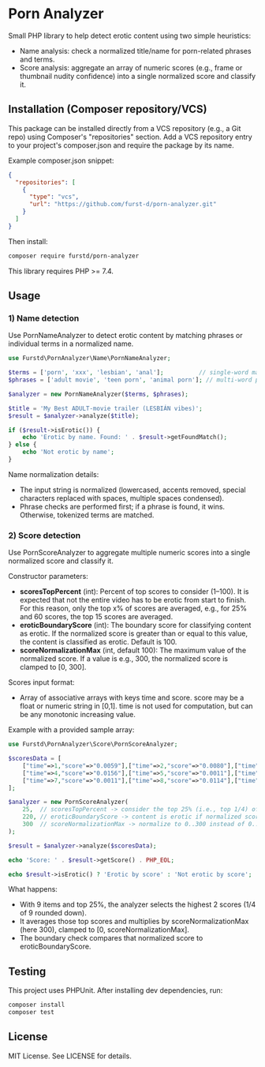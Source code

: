 # Porn Analyzer

Small PHP library to help detect erotic content using two simple heuristics:
- Name analysis: check a normalized title/name for porn-related phrases and terms.
- Score analysis: aggregate an array of numeric scores (e.g., frame or thumbnail nudity confidence) into a single normalized score and classify it.

## Installation (Composer repository/VCS)
This package can be installed directly from a VCS repository (e.g., a Git repo) using Composer's "repositories" section. Add a VCS repository entry to your project's composer.json and require the package by its name.

Example composer.json snippet:

```json
{
  "repositories": [
    {
      "type": "vcs",
      "url": "https://github.com/furst-d/porn-analyzer.git"
    }
  ]
}
```

Then install:

```bash
composer require furstd/porn-analyzer
```

This library requires PHP >= 7.4.


## Usage

### 1) Name detection
Use PornNameAnalyzer to detect erotic content by matching phrases or individual terms in a normalized name.

```php
use Furstd\PornAnalyzer\Name\PornNameAnalyzer;

$terms = ['porn', 'xxx', 'lesbian', 'anal'];          // single-word matches
$phrases = ['adult movie', 'teen porn', 'animal porn']; // multi-word phrases (take precedence)

$analyzer = new PornNameAnalyzer($terms, $phrases);

$title = 'My Best ADULT-movie trailer (LESBIÁN vibes)';
$result = $analyzer->analyze($title);

if ($result->isErotic()) {
    echo 'Erotic by name. Found: ' . $result->getFoundMatch();
} else {
    echo 'Not erotic by name';
}
```

Name normalization details:
- The input string is normalized (lowercased, accents removed, special characters replaced with spaces, multiple spaces condensed).
- Phrase checks are performed first; if a phrase is found, it wins. Otherwise, tokenized terms are matched.

### 2) Score detection
Use PornScoreAnalyzer to aggregate multiple numeric scores into a single normalized score and classify it.

Constructor parameters:
- **scoresTopPercent** (int): Percent of top scores to consider (1–100). It is expected that not the entire video has to be erotic from start to finish. For this reason, only the top x% of scores are averaged, e.g., for 25% and 60 scores, the top 15 scores are averaged.
- **eroticBoundaryScore** (int): The boundary score for classifying content as erotic. If the normalized score is greater than or equal to this value, the content is classified as erotic. Default is 100.
- **scoreNormalizationMax** (int, default 100): The maximum value of the normalized score. If a value is e.g., 300, the normalized score is clamped to [0, 300].

Scores input format:
- Array of associative arrays with keys time and score. score may be a float or numeric string in [0,1]. time is not used for computation, but can be any monotonic increasing value.

Example with a provided sample array:

```php
use Furstd\PornAnalyzer\Score\PornScoreAnalyzer;

$scoresData = [
    ["time"=>1,"score"=>"0.0059"],["time"=>2,"score"=>"0.0080"],["time"=>3,"score"=>"0.0038"],
    ["time"=>4,"score"=>"0.0156"],["time"=>5,"score"=>"0.0011"],["time"=>6,"score"=>"0.0003"],
    ["time"=>7,"score"=>"0.0011"],["time"=>8,"score"=>"0.0114"],["time"=>9,"score"=>"0.0012"],
];

$analyzer = new PornScoreAnalyzer(
    25,  // scoresTopPercent -> consider the top 25% (i.e., top 1/4) of scores
    220, // eroticBoundaryScore -> content is erotic if normalized score >= 220
    300  // scoreNormalizationMax -> normalize to 0..300 instead of 0..100
);

$result = $analyzer->analyze($scoresData);

echo 'Score: ' . $result->getScore() . PHP_EOL;

echo $result->isErotic() ? 'Erotic by score' : 'Not erotic by score';
```

What happens:
- With 9 items and top 25%, the analyzer selects the highest 2 scores (1/4 of 9 rounded down).
- It averages those top scores and multiplies by scoreNormalizationMax (here 300), clamped to [0, scoreNormalizationMax].
- The boundary check compares that normalized score to eroticBoundaryScore.

## Testing
This project uses PHPUnit. After installing dev dependencies, run:

```bash
composer install
composer test
```

## License
MIT License. See LICENSE for details.